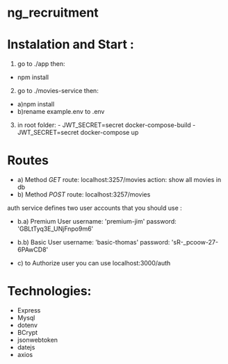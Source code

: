 # ng_recruitment


# Instalation and Start :
1) go to ./app then:
  - npm install
2) go to ./movies-service then:
  - a)npm install
  - b)rename example.env to .env

3) in root folder:
               - JWT_SECRET=secret docker-compose-build
               - JWT_SECRET=secret docker-compose up
 
# Routes

- a) Method *GET* route: localhost:3257/movies
              action: show all movies in db
- b) Method *POST* route: localhost:3257/movies

auth service defines two user accounts that you should use :

- b.a) Premium User
  username: 'premium-jim'
  password: 'GBLtTyq3E_UNjFnpo9m6'
  
- b.b) Basic User
  username: 'basic-thomas'
  password: 'sR-_pcoow-27-6PAwCD8'
  
- c) to Authorize user you can use
    localhost:3000/auth

# Technologies:
- Express
- Mysql
- dotenv
- BCrypt
- jsonwebtoken
- datejs
- axios
